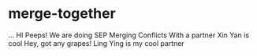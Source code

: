 # merge-together
...
HI Peeps!
We are doing
SEP
Merging 
Conflicts
With a partner
Xin Yan is cool 
Hey, got any grapes!
Ling Ying is my cool partner
